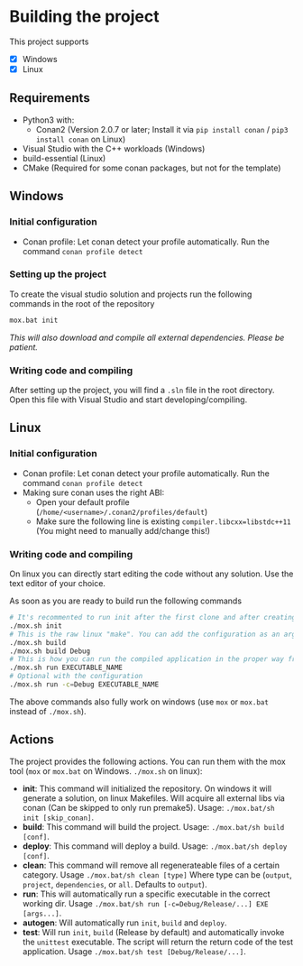 # Building the project
This project supports
- [x] Windows
- [x] Linux

## Requirements
- Python3 with:
    - Conan2 (Version 2.0.7 or later; Install it via `pip install conan` / `pip3 install conan` on Linux) 
- Visual Studio with the C++ workloads (Windows)
- build-essential (Linux)
- CMake (Required for some conan packages, but not for the template)

## Windows
### Initial configuration
- Conan profile: Let conan detect your profile automatically. Run the command `conan profile detect`

### Setting up the project
To create the visual studio solution and projects run the following commands in the root of the repository
```bat
mox.bat init
```
*This will also download and compile all external dependencies. Please be patient.*

### Writing code and compiling
After setting up the project, you will find a `.sln` file in the root directory. Open this file with Visual Studio and start developing/compiling. 

## Linux
### Initial configuration
- Conan profile: Let conan detect your profile automatically. Run the command `conan profile detect`
- Making sure conan uses the right ABI:
    - Open your default profile (`/home/<username>/.conan2/profiles/default`)
    - Make sure the following line is existing `compiler.libcxx=libstdc++11` (You might need to manually add/change this!)

### Writing code and compiling
On linux you can directly start editing the code without any solution. Use the text editor of your choice. 

As soon as you are ready to build run the following commands
```sh
# It's recommented to run init after the first clone and after creating / moving / deleting files. 
./mox.sh init
# This is the raw linux "make". You can add the configuration as an argument
./mox.sh build 
./mox.sh build Debug
# This is how you can run the compiled application in the proper way from the repositiory root
./mox.sh run EXECUTABLE_NAME
# Optional with the configuration
./mox.sh run -c=Debug EXECUTABLE_NAME
```
The above commands also fully work on windows (use `mox` or `mox.bat` instead of `./mox.sh`).

## Actions
The project provides the following actions. You can run them with the mox tool (`mox` or `mox.bat` on Windows. `./mox.sh` on linux):
- **init**: This command will initialized the repository. On windows it will generate a solution, on linux Makefiles. Will acquire all external libs via conan (Can be skipped to only run premake5). Usage: `./mox.bat/sh init [skip_conan]`. 
- **build**: This command will build the project. Usage: `./mox.bat/sh build [conf]`.
- **deploy**: This command will deploy a build. Usage: `./mox.bat/sh deploy [conf]`.
- **clean**: This command will remove all regenerateable files of a certain category. Usage `./mox.bat/sh clean [type]` Where type can be (`output`, `project`, `dependencies`, or `all`. Defaults to `output`).
- **run**: This will automatically run a specific executable in the correct working dir. Usage `./mox.bat/sh run [-c=Debug/Release/...] EXE [args...]`.
- **autogen**: Will automatically run `init`, `build` and `deploy`.
- **test**: Will run `init`, `build` (Release by default) and automatically invoke the `unittest` executable. The script will return the return code of the test application. Usage `./mox.bat/sh test [Debug/Release/...]`.
